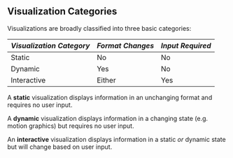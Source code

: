 ##  Visualization Categories

Visualizations are broadly classified into three basic categories:

*Visualization Category* | *Format Changes* | *Input Required*
---|---|---
Static|No|No
Dynamic|Yes|No
Interactive|Either|Yes

A **static** visualization displays information in an unchanging format and requires no user input.

A **dynamic** visualization displays information in a changing state (e.g. motion graphics) but requires no user input.

An **interactive** visualization displays information in a static *or* dynamic state but will change based on user input.
